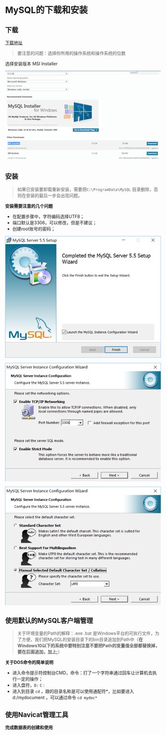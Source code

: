 # MySQL的下载和安装

## 下载

[下载地址](https://dev.mysql.com/downloads/mysql/)

> 要注意的问题：选择你所用的操作系统和操作系统的位数

选择安装版本 MSI Installer

![](/assets/001.png)

## 安装

> 如果已安装要卸载重新安装，需要把`C:\ProgramData\MySQL` 目录删除，否则在安装的最后一步会出现问题。

**安装需要注意的几个问题**

- 在配置步骤中，字符编码选择UTF8；
- 端口默认是3306，可以修改，但是不建议；
- 创建root账号的密码；

![](/assets/002.png)

![](/assets/003.png)

![](/assets/004.png)

## 使用默认的MySQL客户端管理

> 关于环境变量的Path的解释：.exe .bat 是Windows平台的可执行文件，为了方便，我们把MySQL的安装目录下的bin目录追加到Path中（**在Windows10以下的系统中要特别注意不要把Path的变量值全部都替换掉，要在后面追加，加上;**）

**关于DOS命令的简单说明**

- 进入命令提示符控制台CMD，命令：打了一个字符串通过回车让计算机去执行一定的操作；
- 进入盘符，`D:` `C：`
- 进入到目录 `cd` ，跟的目录名称是可以使用通配符*，比如要进入 d:/mydocument ，可以通过命令 `cd mydoc*`



## 使用Navicat管理工具

**完成数据表的创建和使用**





